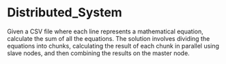 # Distributed_System
Given a CSV file where each line represents a mathematical equation, calculate the sum of all the equations. The solution involves dividing the equations into chunks, calculating the result of each chunk in parallel using slave nodes, and then combining the results on the master node.
